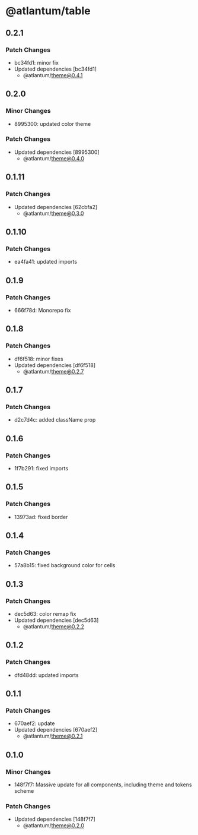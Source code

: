 # @atlantum/table

## 0.2.1

### Patch Changes

-   bc34fd1: minor fix
-   Updated dependencies [bc34fd1]
    -   @atlantum/theme@0.4.1

## 0.2.0

### Minor Changes

-   8995300: updated color theme

### Patch Changes

-   Updated dependencies [8995300]
    -   @atlantum/theme@0.4.0

## 0.1.11

### Patch Changes

-   Updated dependencies [62cbfa2]
    -   @atlantum/theme@0.3.0

## 0.1.10

### Patch Changes

-   ea4fa41: updated imports

## 0.1.9

### Patch Changes

-   666f78d: Monorepo fix

## 0.1.8

### Patch Changes

-   df6f518: minor fixes
-   Updated dependencies [df6f518]
    -   @atlantum/theme@0.2.7

## 0.1.7

### Patch Changes

-   d2c7d4c: added className prop

## 0.1.6

### Patch Changes

-   1f7b291: fixed imports

## 0.1.5

### Patch Changes

-   13973ad: fixed border

## 0.1.4

### Patch Changes

-   57a8b15: fixed background color for cells

## 0.1.3

### Patch Changes

-   dec5d63: color remap fix
-   Updated dependencies [dec5d63]
    -   @atlantum/theme@0.2.2

## 0.1.2

### Patch Changes

-   dfd48dd: updated imports

## 0.1.1

### Patch Changes

-   670aef2: update
-   Updated dependencies [670aef2]
    -   @atlantum/theme@0.2.1

## 0.1.0

### Minor Changes

-   148f7f7: Massive update for all components, including theme and tokens scheme

### Patch Changes

-   Updated dependencies [148f7f7]
    -   @atlantum/theme@0.2.0
